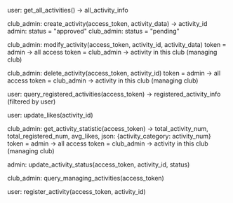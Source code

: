 user: get_all_activities() -> all_activity_info

club_admin: create_activity(access_token, activity_data) -> activity_id
    admin: status = "approved"
    club_admin: status = "pending"
 
club_admin: modify_activity(access_token, activity_id, activity_data)
    token = admin -> all access
    token = club_admin -> activity in this club (managing club)

club_admin: delete_activity(access_token, activity_id)
    token = admin -> all access
    token = club_admin -> activity in this club (managing club)

user: query_registered_activities(access_token) -> registered_activity_info (filtered by user)

user: update_likes(activity_id)

club_admin: get_activity_statistic(access_token) -> total_activity_num, total_registered_num, avg_likes, json: {activity_category: activity_num}
    token = admin -> all access
    token = club_admin -> activity in this club (managing club)

admin: update_activity_status(access_token, activity_id, status)

club_admin: query_managing_activities(access_token)

user: register_activity(access_token, activity_id)